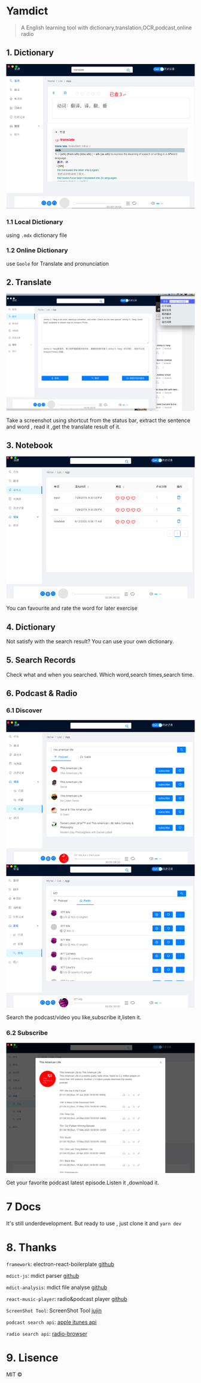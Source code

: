 # Yamdict

> A English learning tool with dictionary,translation,OCR,podcast,online radio

## 1. Dictionary

![dict](./docs/imgs/dict.png)

### 1.1 Local Dictionary

using `.mdx` dictionary file

### 1.2 Online Dictionary 

use `Goole` for Translate and pronunciation

## 2. Translate

![translate](./docs/imgs/translate.png)

Take a screenshot using shortcut from the status bar, extract the sentence and word , read it ,get the translate result of it.

## 3. Notebook

![note](./docs/imgs/note.png)

You can favourite and rate the word for later exercise

## 4. Dictionary

Not satisfy with the search result? You can use your own dictionary.

## 5. Search Records

Check what and when you searched. Which word,search times,search time.

## 6. Podcast & Radio

### 6.1 Discover

![podcast](./docs/imgs/search-podcast.png)
![radio](./docs/imgs/search-radio.png)

Search the podcast/video you like,subscribe it,listen it. 

### 6.2 Subscribe


![subscribe](./docs/imgs/subscribe.png)

Get your favorite podcast latest episode.Listen it ,download it.
  
# 7 Docs
It's still underdevelopment. But ready to use , just clone it and `yarn dev` 
# 8. Thanks 
`framework`: electron-react-boilerplate [github](https://github.com/electron-react-boilerplate/electron-react-boilerplate)

`mdict-js`: mdict parser [github](https://github.com/fengdh/mdict-js)

`mdict-analysis`: mdict file analyse [github](https://github.com/csarron/mdict-analysis)

`react-music-player`: radio&podcast player [github](https://github.com/neroneroffy/react-music-player)

`ScreenShot Tool`: ScreenShot Tool [jujin](https://juejin.im/post/5bcedc98f265da0abc2ba45d)

`podcast search api`: [apple itunes api](https://affiliate.itunes.apple.com/resources/documentation/itunes-store-web-service-search-api/)

`radio search api`: [radio-browser](http://www.radio-browser.info/gui/#!/)

# 9. Lisence

MIT ©

